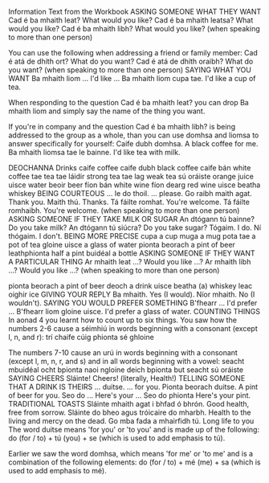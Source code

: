 Information Text from the Workbook
ASKING SOMEONE WHAT THEY WANT
Cad é ba mhaith leat? What would you like?
Cad é ba mhaith leatsa? What would you like?
Cad é ba mhaith libh? What would you like? (when speaking to more than one person)

You can use the following when addressing a friend or family member:
Cad é atá de dhíth ort? What do you want?
Cad é atá de dhíth oraibh? What do you want? (when speaking to more than one person)
SAYING WHAT YOU WANT
Ba mhaith liom ... I'd like ...
Ba mhaith liom cupa tae. I'd like a cup of tea.

When responding to the question Cad é ba mhaith leat? you can drop Ba mhaith liom and simply say the name of the thing you want.

If you're in company and the question Cad é ba mhaith libh? is being addressed to the group as a whole, than you can use domhsa and liomsa to answer specifically for yourself:
Caife dubh domhsa. A black coffee for me.
Ba mhaith liomsa tae le bainne. I'd like tea with milk.

DEOCHANNA Drinks
caife	coffee
caife dubh	black coffee
caife bán	white coffee
tae	tea
tae láidir	strong tea
tae lag	weak tea
sú oráiste	orange juice
uisce	water
beoir	beer
fíon bán	white wine
fíon dearg	red wine
uisce beatha	whiskey
BEING COURTEOUS
... le do thoil. ... please.
Go raibh maith agat. Thank you.
Maith thú. Thanks.
Tá fáilte romhat. You're welcome.
Tá fáilte romhaibh. You're welcome. (when speaking to more than one person)
ASKING SOMEONE IF THEY TAKE MILK OR SUGAR
An dtógann tú bainne? Do you take milk?
An dtógann tú siúcra? Do you take sugar?
Tógaim. I do.
Ní thógaim. I don't.
BEING MORE PRECISE
cupa	a cup
muga	a mug
pota tae	a pot of tea
gloine uisce	a glass of water
pionta beorach	a pint of beer
leathphionta	half a pint
buidéal	a bottle
ASKING SOMEONE IF THEY WANT A PARTICULAR THING
Ar mhaith leat ...? Would you like ...?
Ar mhaith libh ...? Would you like ...? (when speaking to more than one person)

pionta beorach	a pint of beer
deoch	a drink
uisce beatha	(a) whiskey
leac oighir	ice
GIVING YOUR REPLY
Ba mhaith. Yes (I would).
Níor mhaith. No (I wouldn't).
SAYING YOU WOULD PREFER SOMETHING
B'fhearr ... I'd prefer ...
B'fhearr liom gloine uisce. I'd prefer a glass of water.
COUNTING THINGS
In aonad 4 you learnt how to count up to six things. You saw how the numbers 2-6 cause a séimhiú in words beginning with a consonant (except l, n, and r):
trí chaife
cúig phionta
sé ghloine

The numbers 7-10 cause an urú in words beginning with a consonant (except l, m, n, r, and s) and in all words beginning with a vowel:
seacht mbuidéal
ocht bpionta
naoi ngloine
deich bpionta
but
seacht sú oráiste
SAYING CHEERS
Sláinte! Cheers! (literally, Health!)
TELLING SOMEONE THAT A DRINK IS THEIRS
... duitse. ... for you.
Pionta beorach duitse. A pint of beer for you.
Seo do ... Here's your ...
Seo do phionta Here's your pint.
TRADITIONAL TOASTS
Sláinte mhaith agat i bhfad ó bhrón.
Good health, free from sorrow.
Sláinte do bheo agus tróicaire do mharbh.
Health to the living and mercy on the dead.
Go mba fada a mhairfidh tú.
Long life to you
The word duitse means 'for you' or 'to you' and is made up of the following:
do (for / to) + tú (you) + se (which is used to add emphasis to tú).

Earlier we saw the word domhsa, which means 'for me' or 'to me' and is a combination of the following elements:
do (for / to) + mé (me) + sa (which is used to add emphasis to mé).